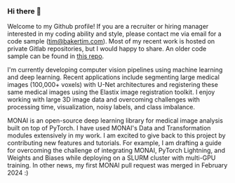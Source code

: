 ### Hi there 👋

Welcome to my Github profile! If you are a recruiter or hiring manager interested in my coding ability and style, please contact me via email for a code sample (tim@bakertim.com). Most of my recent work is hosted on private Gitlab repositories, but I would happy to share. An older code sample can be found in [this repo](https://github.com/tim-the-baker/eHAIL-code-sample).

I'm currently developing computer vision pipelines using machine learning and deep learning. Recent applications include segmenting large medical images (100,000+ voxels) with U-Net architectures and registering these same medical images using the Elastix image registration toolkit. I enjoy working with large 3D image data and overcoming challenges with processing time, visualization, noisy labels, and class imbalance.

MONAI is an open-source deep learning library for medical image analysis built on top of PyTorch. I have used MONAI's Data and Transformation modules extensively in my work. I am excited to give back to this project by contributing new features and tutorials. For example, I am drafting a guide for overcoming the challenge of integrating MONAI, PyTorch Lightning, and Weights and Biases while deploying on a SLURM cluster with multi-GPU training. In other news, my first MONAI pull request was merged in February 2024 :)
